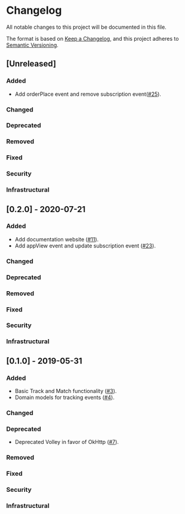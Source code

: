# Changelog

All notable changes to this project will be documented in this file.

The format is based on [Keep a Changelog](https://keepachangelog.com/en/1.0.0/),
and this project adheres to [Semantic Versioning](https://semver.org/spec/v2.0.0.html).

## [Unreleased]
### Added
 - Add orderPlace event and remove subscription event([#25](https://github.com/velocidi/velocidi-android-sdk/pull/25)).

### Changed

### Deprecated

### Removed

### Fixed

### Security

### Infrastructural


## [0.2.0] - 2020-07-21
### Added
 - Add documentation website ([#11](https://github.com/velocidi/velocidi-android-sdk/pull/11)).
 - Add appView event and update subscription event ([#23](https://github.com/velocidi/velocidi-android-sdk/pull/23)).

### Changed

### Deprecated

### Removed

### Fixed

### Security

### Infrastructural

## [0.1.0] - 2019-05-31
### Added
 - Basic Track and Match functionality ([#3](https://github.com/velocidi/velocidi-android-sdk/pull/3)).
 - Domain models for tracking events ([#4](https://github.com/velocidi/velocidi-android-sdk/pull/4)).
 
### Changed

### Deprecated
- Deprecated Volley in favor of OkHttp ([#7](https://github.com/velocidi/velocidi-android-sdk/pull/7)).

### Removed

### Fixed

### Security

### Infrastructural
